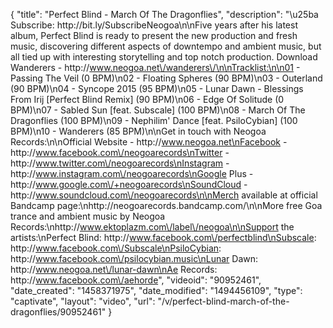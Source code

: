 {
    "title": "Perfect Blind - March Of The Dragonflies",
    "description": "\u25ba Subscribe: http:\/\/bit.ly\/SubscribeNeogoa\n\nFive years after his latest album, Perfect Blind is ready to present the new production and fresh music, discovering different aspects of downtempo and ambient music, but all tied up with interesting storytelling and top notch production. Download Wanderers - http:\/\/www.neogoa.net\/wanderers\/\n\nTracklist:\n\n01 - Passing The Veil (0 BPM)\n02 - Floating Spheres (90 BPM)\n03 - Outerland (90 BPM)\n04 - Syncope 2015 (95 BPM)\n05 - Lunar Dawn - Blessings From Irij [Perfect Blind Remix] (90 BPM)\n06 - Edge Of Solitude (0 BPM)\n07 - Sabled Sun [feat. Subscale] (100 BPM)\n08 - March Of The Dragonflies (100 BPM)\n09 - Nephilim' Dance [feat. PsiloCybian] (100 BPM)\n10 - Wanderers (85 BPM)\n\nGet in touch with Neogoa Records:\n\nOfficial Website - http:\/\/www.neogoa.net\nFacebook - http:\/\/www.facebook.com\/neogoarecords\nTwitter - http:\/\/www.twitter.com\/neogoarecords\nInstagram - http:\/\/www.instagram.com\/neogoarecords\nGoogle Plus - http:\/\/www.google.com\/+neogoarecords\nSoundCloud - http:\/\/www.soundcloud.com\/neogoarecords\n\nMerch available at official Bandcamp page:\nhttp:\/\/neogoarecords.bandcamp.com\/\n\nMore free Goa trance and ambient music by Neogoa Records:\nhttp:\/\/www.ektoplazm.com\/label\/neogoa\n\nSupport the artists:\nPerfect Blind: http:\/\/www.facebook.com\/perfectblind\nSubscale: http:\/\/www.facebook.com\/Subscale\nPsiloCybian: http:\/\/www.facebook.com\/psilocybian.music\nLunar Dawn: http:\/\/www.neogoa.net\/lunar-dawn\nAe Records: http:\/\/www.facebook.com\/aehorde",
    "videoid": "90952461",
    "date_created": "1458371975",
    "date_modified": "1494456109",
    "type": "captivate",
    "layout": "video",
    "url": "\/v\/perfect-blind-march-of-the-dragonflies\/90952461"
}